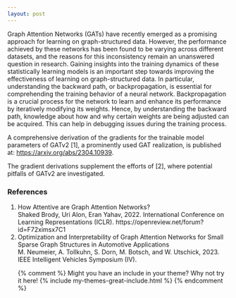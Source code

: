 ```yaml
---
layout: post
---
```


Graph Attention Networks (GATs) have recently emerged as a promising approach for learning on graph-structured data. However, the performance achieved by these networks has been found to be varying across different datasets, and the reasons for this inconsistency remain an unanswered question in research. Gaining insights into the training dynamics of these statistically learning models is an important step towards improving the effectiveness of learning on graph-structured data. In particular, understanding the backward path, or backpropagation, is essential for comprehending the training behavior of a neural network. Backpropagation is a crucial process for the network to learn and enhance its performance by iteratively modifying its weights. Hence, by understanding the backward path, knowledge about how and why certain weights are being adjusted can be acquired. This can help in debugging issues during the training process.


A comprehensive derivation of the gradients for the trainable model parameters of GATv2 [1]<d-cite key="GATv2"></d-cite>, a prominently used GAT realization, is published at: 
<a href="https://arxiv.org/abs/2304.10939">https://arxiv.org/abs/2304.10939</a>.

The gradient derivations supplement the efforts of [2]<d-cite key="neumeier2023"></d-cite>, where potential pitfalls of GATv2 are investigated.


<h3 id="references">References</h3><ol id="references-list" class="references">
  <li id="GATv2">
    <span class="title">How Attentive are Graph Attention Networks?</span> 
    <br>Shaked Brody, Uri Alon, Eran Yahav, 2022. International Conference on Learning Representations (ICLR).
 <a href="https://openreview.net/forum?id=F72ximsx7C1" style="text-decoration:inherit;">https://openreview.net/forum?id=F72ximsx7C1</a>
  </li><li id="neumeier2023"><span class="title">Optimization and Interpretability of Graph Attention Networks for Small Sparse Graph Structures in Automotive Applications</span> 
  <br>M. Neumeier, A. Tollkuhn, S. Dorn, M. Botsch, and W. Utschick, 2023. IEEE Intelligent Vehicles Symposium (IV). 

{% comment %}
Might you have an include in your theme? Why not try it here!
{% include my-themes-great-include.html %}
{% endcomment %}

